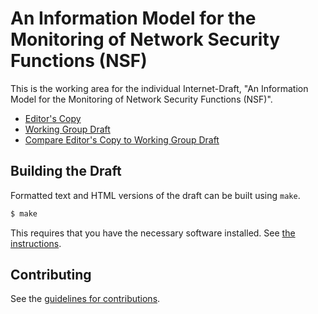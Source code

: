 # An Information Model for the Monitoring of Network Security Functions (NSF)

This is the working area for the individual Internet-Draft, "An Information Model for the Monitoring of Network Security Functions (NSF)".

* [Editor's Copy](https://henkbirkholz.github.io/draft-zhang-i2nsf-info-model-monitoring/#go.draft-zhang-i2nsf-info-model-monitoring.html)
* [Working Group Draft](https://tools.ietf.org/html/draft-zhang-i2nsf-info-model-monitoring)
* [Compare Editor's Copy to Working Group Draft](https://henkbirkholz.github.io/draft-zhang-i2nsf-info-model-monitoring/#go.draft-zhang-i2nsf-info-model-monitoring.diff)

## Building the Draft

Formatted text and HTML versions of the draft can be built using `make`.

```sh
$ make
```

This requires that you have the necessary software installed.  See
[the instructions](https://github.com/martinthomson/i-d-template/blob/master/doc/SETUP.md).


## Contributing

See the
[guidelines for contributions](https://github.com/henkbirkholz/draft-zhang-i2nsf-info-model-monitoring/blob/master/CONTRIBUTING.md).
